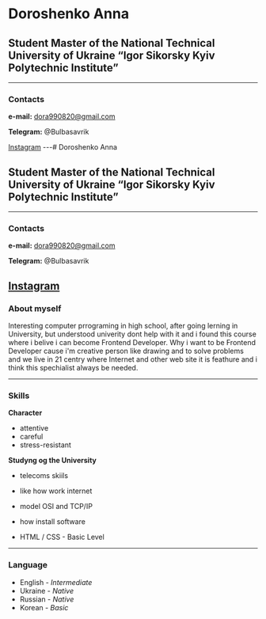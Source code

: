 # Doroshenko Anna

## Student Master of the National Technical University of Ukraine “Igor Sikorsky Kyiv Polytechnic Institute” 
---
### Contacts 
**e-mail:** dora990820@gmail.com

**Telegram:** \@Bulbasavrik

[Instagram](https://www.instagram.com/m.r.r.a.z/)
---# Doroshenko Anna

## Student Master of the National Technical University of Ukraine “Igor Sikorsky Kyiv Polytechnic Institute” 
---
### Contacts 
**e-mail:** dora990820@gmail.com

**Telegram:** \@Bulbasavrik

[Instagram](https://www.instagram.com/m.r.r.a.z/)
---
### About myself

Interesting computer prrograming in high school, after going lerning in University, but understood  univerity dont help with it and i found this course where i belive i can become Frontend Developer. 
Why i want to be Frontend Developer cause i'm creative person like drawing and to solve problems and we live in 21 centry where Internet and other web site it is feathure and i think this spechialist always be needed.

---
### Skills 

**Character**
- attentive
- careful
- stress-resistant 

**Studyng og the University**
- telecoms skiils
- like how work internet 
- model OSI and TCP/IP
- how install software

- HTML / CSS - Basic Level

---
### Language 
- English \- *Intermediate*
- Ukraine \- *Native*
- Russian \- *Native*
- Korean \- *Basic*
